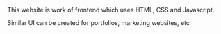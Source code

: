 This website is work of frontend which uses HTML, CSS and Javascript.

Similar UI can be created for portfolios, marketing websites, etc
